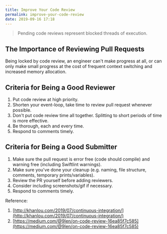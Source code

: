 ```yaml
---
title: Improve Your Code Review
permalink: improve-your-code-review
date: 2019-09-16 17:18
---
```


> Pending code reviews represent blocked threads of execution.

## The Importance of Reviewing Pull Requests

Being locked by code review, an engineer can't make progress at all, or can only make small progress at the cost of frequent context switching and increased memory allocation.

## Criteria for Being a Good Reviewer

1. Put code review at high priority.
2. Shorten your event-loop, take time to review pull request whenever possible.
3. Don't put code review time all together. Splitting to short periods of time is more effective.
4. Be thorough, each and every time.
5. Respond to comments timely.

## Criteria for Being a Good Submitter

1. Make sure the pull request is error free (code should compile) and warning free (including Swiftlint warnings).
2. Make sure you've done your cleanup (e.g. naming, file structure, comments, temporary prints/variables).
3. Review the PR yourself before adding reviewers.
4. Consider including screenshots/gif if necessary.
5. Respond to comments timely.

Reference: 
1. [http://khanlou.com/2019/07/continuous-integration/](http://khanlou.com/2019/07/continuous-integration/)
2. [https://medium.com/@9len/on-code-review-16ea85f7c585](https://medium.com/@9len/on-code-review-16ea85f7c585)


